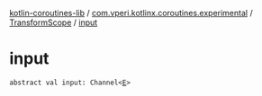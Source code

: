 [kotlin-coroutines-lib](../../index.md) / [com.vperi.kotlinx.coroutines.experimental](../index.md) / [TransformScope](index.md) / [input](./input.md)

# input

`abstract val input: Channel<`[`E`](index.md#E)`>`